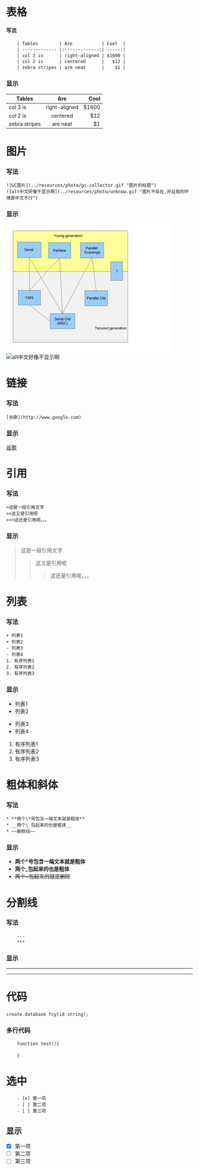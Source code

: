 # 表格

#### 写法
```
    | Tables        | Are           | Cool  |
    | ------------- |:-------------:| -----:|
    | col 3 is      | right-aligned | $1600 |
    | col 2 is      | centered      |   $12 |
    | zebra stripes | are neat      |    $1 |
```
### 显示
| Tables        | Are           | Cool  |
| ------------- |:-------------:| -----:|
| col 3 is      | right-aligned | $1600 |
| col 2 is      | centered      |   $12 |
| zebra stripes | are neat      |    $1 |
# 图片
### 写法  
```
![GC图片](../resources/photo/gc-collector.gif "图片的标题")
![alt中文好像不显示啊](../resources/photo/unknow.gif "图片不存在,并且我的环境是中文不行")
```
### 显示
![GC图片](../resources/photo/gc-collector.gif "图片的标题")
![alt中文好像不显示啊](../resources/photo/unknow.gif  "图片不存在,并且我的环境是中文不行")

# 链接
### 写法  
```[谷歌](http://www.google.com)```  
### 显示  
[谷歌](http://www.google.com)

# 引用
### 写法  
```
>这是一段引用文字
>>这又是引用呢
>>>这还是引用呢。。。
```
### 显示  
>这是一段引用文字
>>这又是引用呢
>>
>>>这还是引用呢。。。
# 列表
### 写法
```
+ 列表1
+ 列表2
- 列表3
- 列表4
1. 有序列表1
2. 有序列表2
3. 有序列表3
```
### 显示  
+ 列表1
+ 列表2
- 列表3
- 列表4
1. 有序列表1
2. 有序列表2
3. 有序列表3
# 粗体和斜体
### 写法
```
* **两个\*号包含一端文本就是粗体**
* __两个\_包起来的也是粗体__
* ~~删除线~~
```
### 显示
* **两个\*号包含一端文本就是粗体**
* __两个\_包起来的也是粗体__
* ~~两个\~包起来的就是删除~~
# 分割线
### 写法
```
    ---
    ***
```
### 显示
---
***
# 代码
`
    create database fcy(id string);
`

### 多行代码
```
    function test(){
    
    }
```
# 选中
```
	- [x] 第一项
	- [ ] 第二项
	- [ ] 第三项
```
## 显示
- [x] 第一项
- [ ] 第二项
- [ ] 第三项
